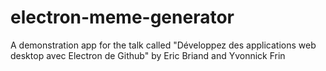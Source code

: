 # electron-meme-generator

A demonstration app for the talk called "Développez des applications web desktop avec Electron de Github" by Eric Briand and Yvonnick Frin

